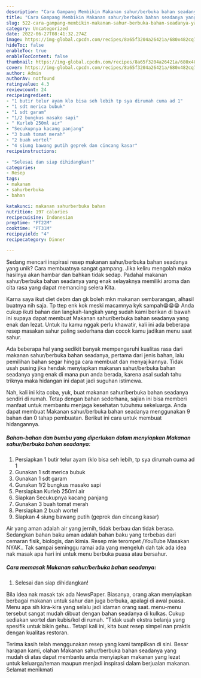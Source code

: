 ```yaml
---
description: "Cara Gampang Membikin Makanan sahur/berbuka bahan seadanya yang Lezat Sekali"
title: "Cara Gampang Membikin Makanan sahur/berbuka bahan seadanya yang Lezat Sekali"
slug: 522-cara-gampang-membikin-makanan-sahur-berbuka-bahan-seadanya-yang-lezat-sekali
category: Uncategorized
date: 2022-06-27T08:41:32.274Z
image: https://img-global.cpcdn.com/recipes/8a65f3204a26421a/680x482cq70/makanan-sahurberbuka-bahan-seadanya-foto-resep-utama.jpg
hideToc: false
enableToc: true
enableTocContent: false
thumbnail: https://img-global.cpcdn.com/recipes/8a65f3204a26421a/680x482cq70/makanan-sahurberbuka-bahan-seadanya-foto-resep-utama.jpg
cover: https://img-global.cpcdn.com/recipes/8a65f3204a26421a/680x482cq70/makanan-sahurberbuka-bahan-seadanya-foto-resep-utama.jpg
author: Admin
authorAv: notfound
ratingvalue: 4.3
reviewcount: 24
recipeingredient:
- "1 butir telur ayam klo bisa seh lebih tp sya dirumah cuma ad 1"
- "1 sdt merica bubuk"
- "1 sdt garam"
- "1/2 bungkus masako sapi"
- " Kurleb 250ml air"
- "Secukupnya kacang panjang"
- "3 buah tomat merah"
- "2 buah wortel"
- "4 siung bawang putih geprek dan cincang kasar"
recipeinstructions:

- "Selesai dan siap dihidangkan!"
categories:
- Resep
tags:
- makanan
- sahurberbuka
- bahan

katakunci: makanan sahurberbuka bahan 
nutrition: 197 calories
recipecuisine: Indonesian
preptime: "PT22M"
cooktime: "PT31M"
recipeyield: "4"
recipecategory: Dinner

---
```





Sedang mencari inspirasi resep makanan sahur/berbuka bahan seadanya yang unik? Cara membuatnya sangat gampang. Jika keliru mengolah maka hasilnya akan hambar dan bahkan tidak sedap. Padahal makanan sahur/berbuka bahan seadanya yang enak selayaknya memiliki aroma dan cita rasa yang dapat memancing selera Kita.





Karna saya ikut diet debm dan gk boleh mkn makanan sembarangan, alhasil buatnya nih saja. Tp ttep enk kok meski macamnya kyk sampah😁😁😁 Anda cukup ikuti bahan dan langkah-langkah yang sudah kami berikan di bawah ini supaya dapat membuat Makanan sahur/berbuka bahan seadanya yang enak dan lezat. Untuk itu kamu nggak perlu khawatir, kali ini ada beberapa resep masakan sahur paling sederhana dan cocok kamu jadikan menu saat sahur.

Ada beberapa hal yang sedikit banyak mempengaruhi kualitas rasa dari makanan sahur/berbuka bahan seadanya, pertama dari jenis bahan, lalu pemilihan bahan segar hingga cara membuat dan menyajikannya. Tidak usah pusing jika hendak menyiapkan makanan sahur/berbuka bahan seadanya yang enak di mana pun anda berada, karena asal sudah tahu triknya maka hidangan ini dapat jadi suguhan istimewa.






Nah, kali ini kita coba, yuk, buat makanan sahur/berbuka bahan seadanya sendiri di rumah. Tetap dengan bahan sederhana, sajian ini bisa memberi manfaat untuk membantu menjaga kesehatan tubuhmu sekeluarga. Anda dapat membuat Makanan sahur/berbuka bahan seadanya menggunakan 9 bahan dan 0 tahap pembuatan. Berikut ini cara untuk membuat hidangannya.

<!--inarticleads1-->

##### Bahan-bahan dan bumbu yang diperlukan dalam menyiapkan Makanan sahur/berbuka bahan seadanya:

1. Persiapkan 1 butir telur ayam (klo bisa seh lebih, tp sya dirumah cuma ad 1
1. Gunakan 1 sdt merica bubuk
1. Gunakan 1 sdt garam
1. Gunakan 1/2 bungkus masako sapi
1. Persiapkan  Kurleb 250ml air
1. Siapkan Secukupnya kacang panjang
1. Gunakan 3 buah tomat merah
1. Persiapkan 2 buah wortel
1. Siapkan 4 siung bawang putih (geprek dan cincang kasar)


Air yang aman adalah air yang jernih, tidak berbau dan tidak berasa. Sedangkan bahan baku aman adalah bahan baku yang terbebas dari cemaran fisik, biologis, dan kimia. Resep mie terompet /YouTube Masakan NYAK.. Tak sampai seminggu ramai ada yang mengeluh dah tak ada idea nak masak apa hari ini untuk menu berbuka puasa atau bersahur. 

<!--inarticleads2-->

##### Cara memasak Makanan sahur/berbuka bahan seadanya:


1. Selesai dan siap dihidangkan!

Bila idea nak masak tak ada NewsPaper. Biasanya, orang akan menyiapkan berbagai makanan untuk sahur dan juga berbuka, apalagi di awal puasa. Menu apa sih kira-kira yang selalu jadi idaman orang saat. menu-menu tersebut sangat mudah dibuat dengan bahan seadanya di kulkas. Cukup sediakan wortel dan kubis/kol di rumah. &#34;Tidak usah ekstra belanja yang spesifik untuk bikin gehu.. Tetapi kali ini, kita buat resep simpel nan praktis dengan kualitas restoran. 

Terima kasih telah menggunakan resep yang kami tampilkan di sini. Besar harapan kami, olahan Makanan sahur/berbuka bahan seadanya yang mudah di atas dapat membantu anda menyiapkan makanan yang lezat untuk keluarga/teman maupun menjadi inspirasi dalam berjualan makanan. Selamat menikmati
